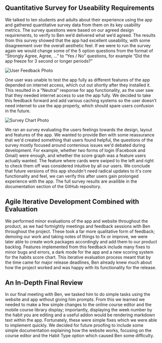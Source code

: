 ## Quantitative Survey for Useability Requirements
We talked to ten students and adults about their experience using the app and gathered quantitative survey data from them on its key usability metrics. The survey questions were based on our agreed design requirements, to verify to Ben we’d delivered what we’d agreed. The results from this survey showed that the app had excellent useability, with some disagreement over the overall aesthetic feel. If we were to run the survey again we would change some of the 5 option questions from the format of “Strongly Agree, Agree, …” to “Yes / No” questions, for example “Did the app freeze for 3 second or longer periods?”

![User Feedback Photo](https://raw.githubusercontent.com/simon-wh/66-Days/master/Portfolio%20A/Images/SPEFeedback.png)

One user was unable to test the app fully as different features of the app depended on internet access, which cut out shortly after they installed it. This resulted in a “Neutral” response for app functionality, as the user saw that they needed internet access to use the app fully. We decided to take this feedback forward and add various caching systems so the user doesn’t need internet to use the app properly, which should spare users confusion in the future.

![Survey Chart Photo](https://raw.githubusercontent.com/simon-wh/66-Days/master/Documentation/UserEval/Screenshot%202019-04-29%20at%2013.21.38.png)

We ran an survey evaluating the users feelings towards the design, layout and features of the app. We wanted to provide Ben with some reassurance that we'd created something that users found helpful, the questions of the survey mostly focused around contenious issues we'd debated during development. For example, whether two forms of login (Facebook and Gmail) were enough, and whether the score graph was a feature users actually wanted. The feature where cards were swiped to the left and right to check them off was considered intuitive by all our users. We conclude that future versions of this app shouldn't need radical updates to it's core functionality and feel, we can verify this after users gain prolonged experience with the app. The full survey results are availible in the documentation section of the GitHub repository.

## Agile Iterative Development Combined with Evaluation
We performed minor evaluations of the app and website throughout the product, as we had fortnightly meetings and feedback sessions with Ben throughout the project. These took a far more qualitative form of feedback; demoing our work and taking notes of things to fix or improve, we were later able to create work packages accordingly and add them to our product backlog. Features implemented from this feedback include many fixes to minor bugs and errors, a dark mode for the app and a new scoring system for the habits score chart. This iterative evaluation process meant that by the time came for major release deadlines, Ben already knew much about how the project worked and was happy with its functionality for the release.

## An In-Depth Final Review 
In our final meeting with Ben, we tasked him to do simple tasks using the website and app without giving him prompts. From this we learned we needed to make a few simple changes to the online course editor and the mobile course library display; importantly, displaying the week number by the habit you are editing and a useful addon would be rendering markdown text within the app. Fortunately, these were simple fixes which we were able to implement quickly. We decided for future proofing to include some simple documentation explaining how the website works, focusing on the course editor and the Habit Type option which caused Ben some difficulty.
